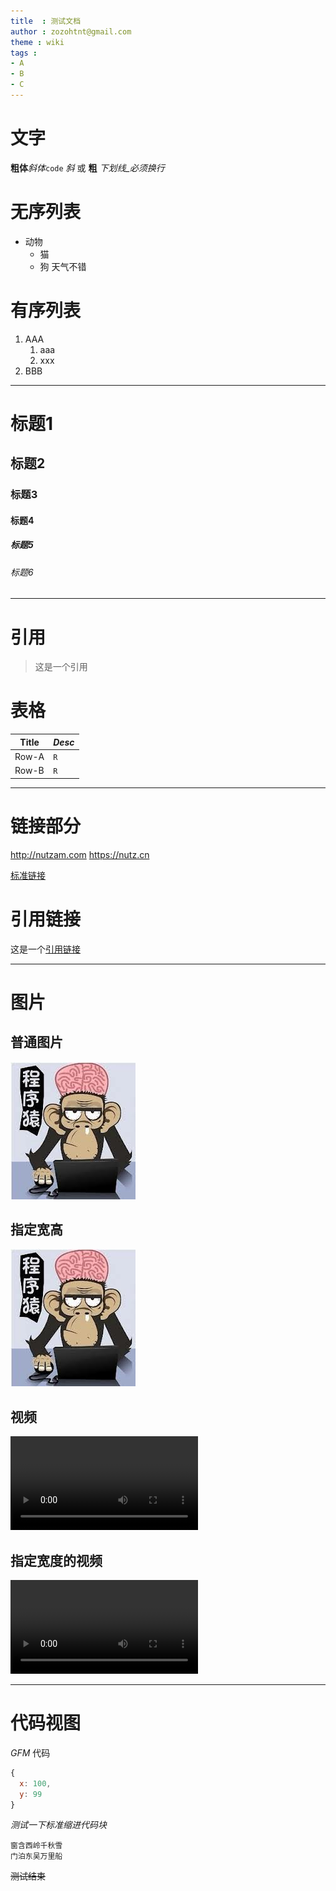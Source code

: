```yaml
---
title  : 测试文档
author : zozohtnt@gmail.com
theme : wiki
tags :
- A
- B
- C
---
```


# 文字

**粗体***斜体*`code`
_斜_ 或 __粗__
_下划线_必须换行_

# 无序列表

- 动物
  - 猫
  - 狗
天气不错

# 有序列表

1. AAA
   1. aaa
   2. xxx
2. BBB

---------------------------

# 标题1
## 标题2
### 标题3
#### 标题4
##### 标题5
###### 标题6

---------------------------

# 引用

> 这是一个引用

# 表格

Title | *Desc*
------|--------
Row-A | `R`
Row-B | `R`

---------------------------
# 链接部分

http://nutzam.com
https://nutz.cn

[标准链接](http://link.com)

# 引用链接

这是一个[引用链接][r0]

[r0]: http://www.some.com

---------------------------
# 图片

## 普通图片
![](abc.jpg)

## 指定宽高
![100px-100px:指定宽高的图片](abc.jpg)

## 视频
![](xyz.mp4)

## 指定宽度的视频
![200px](xyz.mp4)

---------------------------
# 代码视图

_GFM_ 代码

```js
{
  x: 100,
  y: 99
}
```

*测试一下标准缩进代码块*

    窗含西岭千秋雪
    门泊东吴万里船

~~测试结束~~